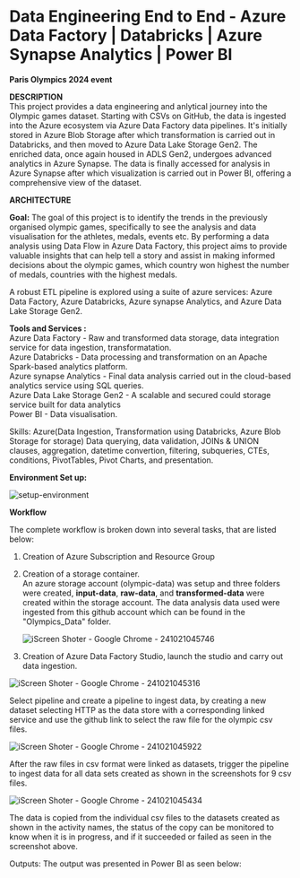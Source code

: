 # Data Engineering End to End - Azure Data Factory | Databricks | Azure Synapse Analytics | Power BI

<B>Paris Olympics 2024 event</B>

<B>DESCRIPTION</B><BR>
This project provides a data engineering and anlytical journey into the Olympic games dataset. Starting with CSVs on GitHub, the data is ingested into the Azure ecosystem via Azure Data Factory data pipelines. It's initially stored in Azure Blob Storage after which transformation is carried out in Databricks, and then moved to Azure Data Lake Storage Gen2. The enriched data, once again housed in ADLS Gen2, undergoes advanced analytics in Azure Synapse. The data is finally accessed for analysis in Azure Synapse after which visualization is carried out in Power BI, offering a comprehensive view of the dataset. 


 <B>ARCHITECTURE</B><BR>

<b>Goal:</b> The goal of this project is to identify the trends in the previously organised olympic games, specifically to see the analysis and data visualisation for the athletes, medals, events etc.  By performing a data analysis using Data Flow in Azure Data Factory, this project aims to provide valuable insights that can help tell a story and assist in making informed decisions about the olympic games, which country won highest the number of medals, countries with the highest medals.

A robust ETL pipeline is explored using a suite of azure services: Azure Data Factory, Azure Databricks, Azure synapse Analytics, and Azure Data Lake Storage Gen2. 

<B>Tools and Services : </B><BR>
Azure Data Factory  - Raw and transformed data storage, data integration service for data ingestion, transformatation. <BR>
Azure Databricks  - Data processing and transformation on an Apache Spark-based analytics platform. <BR>
Azure synapse Analytics  - Final data analysis carried out in the cloud-based analytics service using SQL queries. <BR>
Azure Data Lake Storage Gen2  - A scalable and secured could storage service built for data analytics <BR>
Power BI  - Data visualisation. <BR>

Skills: Azure(Data Ingestion, Transformation using Databricks, Azure Blob Storage for storage) Data querying, data validation, JOINs & UNION clauses, aggregation, datetime convertion, filtering, subqueries, CTEs, conditions, PivotTables, Pivot Charts, and presentation.

<B>Environment Set up: </B>

![setup-environment](https://github.com/user-attachments/assets/bfecc8b2-e2b3-4f66-a6e7-52f481dd5533)


<B>Workflow </B>

The complete workflow is broken down into several tasks, that are listed below:

1. Creation of Azure Subscription and Resource Group

2. Creation of a storage container. <br>
   An azure storage account (olympic-data) was setup and three folders were created, <b>input-data</b>, <b>raw-data</b>, and <b>transformed-data</b> were created within the storage account. The data analysis data used were ingested from this github account which can be found in the "Olympics_Data" folder.     

   ![iScreen Shoter - Google Chrome - 241021045746](https://github.com/user-attachments/assets/db649ba4-ced4-40e6-9e11-d46c9588d554)

3. Creation of Azure Data Factory Studio, launch the studio and carry out data ingestion. <br>
   
![iScreen Shoter - Google Chrome - 241021045316](https://github.com/user-attachments/assets/a18e4df4-225b-4b9f-887f-622f35a1da79)

Select pipeline and create a pipeline to ingest data, by creating a new dataset selecting HTTP as the data store with a corresponding linked service and use the github link to select the raw file for the olympic csv files. 

![iScreen Shoter - Google Chrome - 241021045922](https://github.com/user-attachments/assets/a3438d7b-5375-4be1-a65d-1b1f4414b10b)


After the raw files in csv format were linked as datasets, trigger the pipeline to ingest data for all data sets created as shown in the screenshots for 9 csv files. 

![iScreen Shoter - Google Chrome - 241021045434](https://github.com/user-attachments/assets/c52916d8-b636-4b34-8d39-7fdb0c715515)

The data is copied from the individual csv files to the datasets created as shown in the activity names, the status of the copy can be monitored to know when it is in progress, and if it succeeded or failed as seen in the screenshot above.








Outputs:
The output was presented in Power BI as seen below: 
